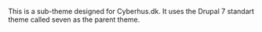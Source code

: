 This is a sub-theme designed for Cyberhus.dk.
It uses the Drupal 7 standart theme called seven as the parent theme.
